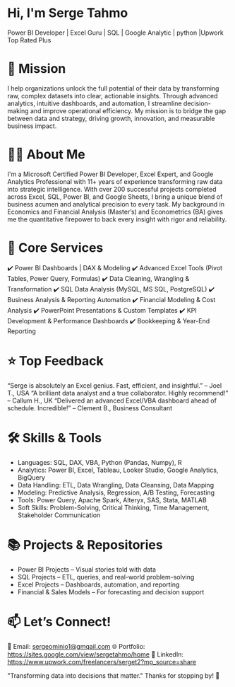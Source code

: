 # Hi, I'm Serge Tahmo
Power BI Developer | Excel Guru | SQL | Google Analytic | python |Upwork Top Rated Plus



# 🎯 Mission
I help organizations unlock the full potential of their data by transforming raw, complex datasets into clear, actionable insights.
Through advanced analytics, intuitive dashboards, and automation, I streamline decision-making and improve operational efficiency.
My mission is to bridge the gap between data and strategy, driving growth, innovation, and measurable business impact.




# 👨‍💻 About Me
I'm a Microsoft Certified Power BI Developer, Excel Expert, and Google Analytics Professional with 11+ years of experience transforming raw data into strategic intelligence. With over 200 successful projects completed across Excel, SQL, Power BI, and Google Sheets, I bring a unique blend of business acumen and analytical precision to every task. My background in Economics and Financial Analysis (Master’s) and Econometrics (BA) gives me the quantitative firepower to back every insight with rigor and reliability.



# 💼 Core Services
✔️ Power BI Dashboards | DAX & Modeling
✔️ Advanced Excel Tools (Pivot Tables, Power Query, Formulas)
✔️ Data Cleaning, Wrangling & Transformation
✔️ SQL Data Analysis (MySQL, MS SQL, PostgreSQL)
✔️ Business Analysis & Reporting Automation
✔️ Financial Modeling & Cost Analysis
✔️ PowerPoint Presentations & Custom Templates
✔️ KPI Development & Performance Dashboards
✔️ Bookkeeping & Year-End Reporting



# ⭐ Top Feedback
“Serge is absolutely an Excel genius. Fast, efficient, and insightful.” – Joel T., USA
“A brilliant data analyst and a true collaborator. Highly recommend!” – Callum H., UK
“Delivered an advanced Excel/VBA dashboard ahead of schedule. Incredible!” – Clement B., Business Consultant



# 🛠️ Skills & Tools
- Languages: SQL, DAX, VBA, Python (Pandas, Numpy), R
- Analytics: Power BI, Excel, Tableau, Looker Studio, Google Analytics, BigQuery
- Data Handling: ETL, Data Wrangling, Data Cleansing, Data Mapping
- Modeling: Predictive Analysis, Regression, A/B Testing, Forecasting
- Tools: Power Query, Apache Spark, Alteryx, SAS, Stata, MATLAB
- Soft Skills: Problem-Solving, Critical Thinking, Time Management, Stakeholder Communication




# 📚 Projects & Repositories
- Power BI Projects – Visual stories told with data
- SQL Projects – ETL, queries, and real-world problem-solving 
- Excel Projects – Dashboards, automation, and reporting
- Financial & Sales Models – For forecasting and decision support



# 📫 Let’s Connect!
📩 Email: sergeominio1@gmqail.com
🌐 Portfolio: https://sites.google.com/view/sergetahmo/home
🔗 LinkedIn: https://www.upwork.com/freelancers/serget2?mp_source=share



"Transforming data into decisions that matter."
Thanks for stopping by! 🚀
